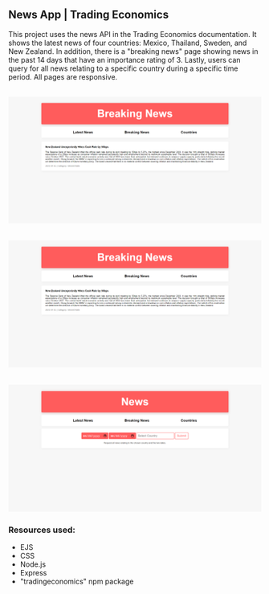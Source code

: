 ## News App | Trading Economics
This project uses the news API in the Trading Economics documentation. It shows the latest news of four countries: Mexico, Thailand, Sweden, and New Zealand. In addition, there is a "breaking news" page showing news in the past 14 days that have an importance rating of 3. Lastly, users can query for all news relating to a specific country during a specific time period. All pages are responsive.

&nbsp;
![Latest News Page](images\breakingNews-page.png )

&nbsp;
![Breaking News Page](images/breakingNews-page.png )

&nbsp;
![Country Form Page](images/countryForm-page.png )

### Resources used:
* EJS
* CSS
* Node.js
* Express
* "tradingeconomics" npm package
